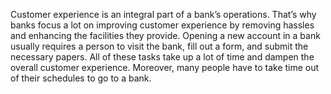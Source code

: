 Customer experience is an integral part of a bank’s operations. That’s why banks 
focus a lot on improving customer experience by removing hassles and 
enhancing the facilities they provide. Opening a new account in a bank usually 
requires a person to visit the bank, fill out a form, and submit the necessary 
papers. All of these tasks take up a lot of time and dampen the overall customer 
experience. Moreover, many people have to take time out of their schedules to 
go to a bank. 

